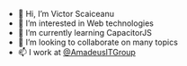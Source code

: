 - 👋 Hi, I’m Victor Scaiceanu
- 👀 I’m interested in Web technologies
- 🌱 I’m currently learning CapacitorJS
- 💞️ I’m looking to collaborate on many topics
- 📫 I work at [@AmadeusITGroup](https://github.com/AmadeusITGroup)

<!---
vscaiceanu-1a/vscaiceanu-1a is a ✨ special ✨ repository because its `README.md` (this file) appears on your GitHub profile.
You can click the Preview link to take a look at your changes.
--->
